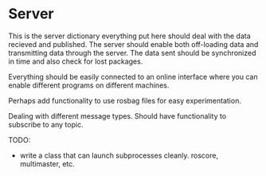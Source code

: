 # Server
This is the server dictionary everything put here should deal with the data recieved and published.
The server should enable both off-loading data and transmitting data through the server. The data sent should be
synchronized in time and also check for lost packages.

Everything should be easily connected to an online interface where you can enable different programs on different machines.

Perhaps add functionality to use rosbag files for easy experimentation.

Dealing with different message types. Should have functionality to subscribe to any topic.


TODO:
- write a class that can launch subprocesses cleanly. roscore, multimaster, etc.